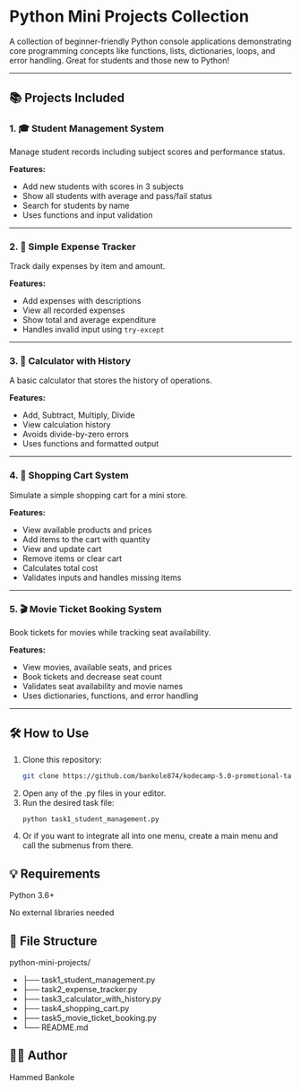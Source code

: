 # Python Mini Projects Collection

A collection of beginner-friendly Python console applications demonstrating core programming concepts like functions, lists, dictionaries, loops, and error handling. Great for students and those new to Python!

---

## 📚 Projects Included

### 1. 🎓 Student Management System
Manage student records including subject scores and performance status.

**Features:**
- Add new students with scores in 3 subjects
- Show all students with average and pass/fail status
- Search for students by name
- Uses functions and input validation

---

### 2. 💸 Simple Expense Tracker
Track daily expenses by item and amount.

**Features:**
- Add expenses with descriptions
- View all recorded expenses
- Show total and average expenditure
- Handles invalid input using `try-except`

---

### 3. 🧮 Calculator with History
A basic calculator that stores the history of operations.

**Features:**
- Add, Subtract, Multiply, Divide
- View calculation history
- Avoids divide-by-zero errors
- Uses functions and formatted output

---

### 4. 🛒 Shopping Cart System
Simulate a simple shopping cart for a mini store.

**Features:**
- View available products and prices
- Add items to the cart with quantity
- View and update cart
- Remove items or clear cart
- Calculates total cost
- Validates inputs and handles missing items

---

### 5. 🎬 Movie Ticket Booking System
Book tickets for movies while tracking seat availability.

**Features:**
- View movies, available seats, and prices
- Book tickets and decrease seat count
- Validates seat availability and movie names
- Uses dictionaries, functions, and error handling

---

## 🛠️ How to Use

1. Clone this repository:
   ```bash
   git clone https://github.com/bankole874/kodecamp-5.0-promotional-task-2/
   ```
2. Open any of the .py files in your editor.
3. Run the desired task file:
   ```bash
   python task1_student_management.py
   ```
4. Or if you want to integrate all into one menu, create a main menu and call the submenus from there.

## 💡 Requirements
Python 3.6+

No external libraries needed

## 📁 File Structure
python-mini-projects/

- ├── task1_student_management.py
- ├── task2_expense_tracker.py
- ├── task3_calculator_with_history.py
- ├── task4_shopping_cart.py
- ├── task5_movie_ticket_booking.py
- └── README.md

## 👨‍💻 Author
Hammed Bankole
